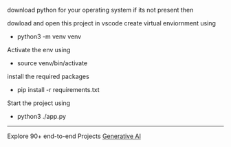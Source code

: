 download python for your operating system if its not present then

dowload and open this project in vscode create virtual enviornment using 
- python3 -m venv venv

Activate the env using
- source venv/bin/activate

install the required packages
- pip install -r requirements.txt

Start the project using
- python3 ./app.py

---

Explore 90+ end-to-end Projects [Generative AI](https://www.projectpro.io/accelerator-program/generative-ai-program?utm_source=pawan&utm_medium=udemy)
